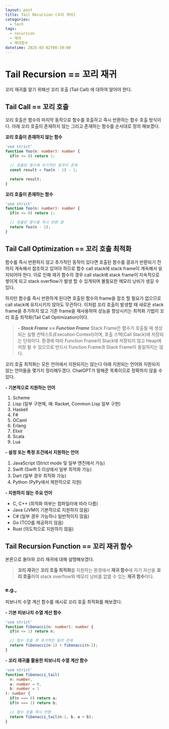 ```yaml
---
layout: post
title: Tail Recursion (꼬리 재귀)
categories:
  - tech
tags:
  - recursion
  - 재귀
  - 재귀함수
datetime: 2025-03-02T00:39:00
---
```

# Tail Recursion == 꼬리 재귀
꼬리 재귀를 알기 위해선 꼬리 호출 (Tail Call) 에 대하여 알아야 한다.

## Tail Call == 꼬리 호출
꼬리 호출은 함수의 마지막 동작으로 함수를 호출하고 즉시 반환하는 함수 호출 방식이다.
아래 꼬리 호출이 존재하지 않는 그리고 존재하는 함수를 순서대로 정의 해보겠다.

**꼬리 호출이 존재하지 않는 함수**
```typescript
'use strict'
function foo(n: number): number {
  if(n <= 0) return 1;

  // 호출된 함수에 추가적인 동작이 존재
  const result = foo(n - 1) - 1;

  return result;
}
```

**꼬리 호출이 존재하는 함수**
```typescript
'use strict'
function foo(n: number): number {
  if(n <= 0) return 1;

  // 호출된 함수를 즉시 반환 함
  return foo(n - 1);
}
```

## Tail Call Optimization == 꼬리 호출 최적화

함수를 즉시 반환하지 않고 추가적인 동작이 있다면 호출된 함수를 결과가 반환되기 전까지 계속해서 참조하고 있어야 하므로 함수 call stack에 stack frame이 계속해서 유지되어야 한다.
이로 인해 재귀 함수의 경우 call stack에 stack frame이 지속적으로 쌓이게 되고 stack overflow가 발생 할 수 있게되며 불필요한 메모리 낭비가 생길 수 있다.

하지만 함수를 즉시 반환하게 된다면 호출된 함수의 frame을 참조 할 필요가 없으므로 call stack에 유지시키지 않아도 무관하다.
이처럼 꼬리 호출이 발생할 때 새로운 stack frame을 추가하지 않고 기존 frame을 재사용하여 성능을 향상시키는 최적화 기법이 꼬리 호출 최적화(Tail Call Optimization)이다.

> ***- Stack Frame == Function Frame***
> Stack Frame은 함수가 호출될 때 생성되는 실행 컨텍스트(Execution Context)이며, 호출 스택(Call Stack)에 저장되는 단위이다.
> 환경에 따라 Function Frame이 Stack에 저장되지 않고 Heap에 저장 될 수 있으므로 반드시 Function Frame과 Stack Frame이 동일하지는 않다.

꼬리 호출 최적화는 모든 언어에서 지원되지는 않는다 아래 지원되는 언어와 지원되지 않는 언어들을 몇가지 정리해두겠다.
ChatGPT가 말해준 목록이므로 정확하지 않을 수 있다.

**- 기본적으로 지원하는 언어**
1.	Scheme
2.	Lisp (일부 구현체, 예: Racket, Common Lisp 일부 구현)
3.	Haskell
4.	F#
5.	OCaml
6.	Erlang
7.	Elixir
8.	Scala
9.	Lua

**- 설정 또는 특정 조건에서 지원하는 언어**
1.	JavaScript (Strict mode 및 일부 엔진에서 가능)
2.	Swift (Swift 5 이상에서 일부 최적화 가능)
3.	Dart (일부 경우 최적화 가능)
4.	Python (PyPy에서 제한적으로 지원)

**- 지원하지 않는 주요 언어**
-  C, C++ (최적화 여부는 컴파일러에 따라 다름)
- Java (JVM이 기본적으로 지원하지 않음)
- C# (일부 경우 가능하나 일반적이지 않음)
-	Go (TCO를 제공하지 않음)
-	Rust (의도적으로 지원하지 않음)

## Tail Recursion Function == 꼬리 재귀 함수

본론으로 돌아와 꼬리 재귀에 대해 설명해보겠다.

> **꼬리 재귀**란 **꼬리 호출 최적화**를 지원하는 환경에서 **재귀 함수**에 자기 자신을 **꼬리 호출**하여 stack overflow와 메모리 낭비를 없앨 수 있는 **재귀 함수**이다.

### e.g.,
피보나치 수열 계산 함수를 예시로 꼬리 호출 최적화를 해보겠다.

**- 기본 피보나치 수열 계산 함수**
```typescript
'use strict'
function fibonacci(n: number): number {
  if(n <= 1) return n;

  // 함수 호출 후 추가적인 동작 존재
  return fibonacci(n-1) + fibonacci(n-2);
}
```

**- 꼬리 재귀를 활용한 피보나치 수열 계산 함수**
```typescript
'use strict'
function fibonacci_tail(
  n: number, 
  a: number = 0, 
  b: number = 1
): number {
  if(n === 0) return a;
  if(n === 1) return b;

  // 함수 호출 즉시 반환
  return fibonacci_tail(n-1, b, a + b);
}
```